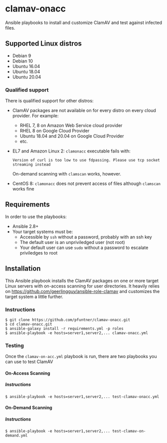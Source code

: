 # clamav-onacc
Ansible playbooks to install and customize ClamAV and test against infected files.

## Supported Linux distros
* Debian 9
* Debian 10
* Ubuntu 16.04
* Ubuntu 18.04
* Ubuntu 20.04

### Qualified support
There is qualified support for other distros:
* ClamAV packages are not available on for every distro on every cloud provider.  For example:
  * RHEL 7, 8 on Amazon Web Service cloud provider
  * RHEL 8 on Google Cloud Provider
  * Ubuntu 18.04 and 20.04 on Google Cloud Provider
  * etc.

* EL7 and Amazon Linux 2: `clamonacc` executable fails with:

    ```
    Version of curl is too low to use fdpassing. Please use tcp socket streaming instead
    ```

    On-demand scanning with `clamscan` works, however.

* CentOS 8: `clamonacc` does not prevent access of files although `clamscan` works fine

## Requirements
In order to use the playbooks:
* Ansible 2.8+
* Your target systems must be:
  * Accessible by `ssh` without a password, probably with an ssh key
  * The default user is an unpriviledged user (not root)
  * Your default user can use `sudo` without a password to escalate priviledges to root

## Installation
This Ansible playbook installs the ClamAV packages on one or more target Linux servers with on-access scanning for user directories.  It heavily relies on https://github.com/geerlingguy/ansible-role-clamav and customizes the target system a little further.

### Instructions
```
$ git clone https://github.com/pfuntner/clamav-onacc.git
$ cd clamav-onacc.git
$ ansible-galaxy install -r requirements.yml -p roles
$ ansible-playbook -e hosts=server1,server2,... clamav-onacc.yml
```

### Testing
Once the `clamav-on-acc.yml` playbook is run, there are two playbooks you can use to test ClamAV

#### On-Access Scanning
##### Instructions
```
$ ansible-playbook -e hosts=server1,server2,... test-clamav-onacc.yml
```

#### On-Demand Scanning
##### Instructions
```
$ ansible-playbook -e hosts=server1,server2,... test-clamav-on-demand.yml
```
